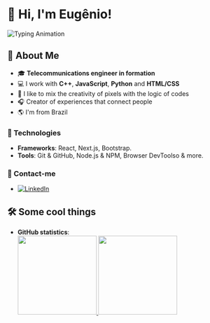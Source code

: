 # 👋 Hi, I'm Eugênio! 

![Typing Animation](https://readme-typing-svg.herokuapp.com?color=blue&size=25&lines=Technology+Developer;Technical+Founder)

## 🚀 About Me
- 🎓 **Telecommunications engineer in formation**
- 💻 I work with **C++**, **JavaScript**, **Python** and **HTML/CSS**  
- 🎨 I like to mix the creativity of pixels with the logic of codes
- 🎧 Creator of experiences that connect people 
- 🌎 I'm from Brazil

### 🦾 Technologies
- **Frameworks**: React, Next.js, Bootstrap.  
- **Tools**: Git & GitHub, Node.js & NPM, Browser DevToolso & more.

### 📨 Contact-me
- [![LinkedIn](https://img.shields.io/badge/LinkedIn-Eugênio%20Gabriel-blue?style=flat&logo=LinkedIn&logoColor=white)](https://www.linkedin.com/in/eugênio-gabriel-351a1a290/)


## 🛠️ Some cool things

- **GitHub statistics**:  
  <div>
  <a href="https://github.com/Eugenio-Gabriel">
    <img height="180em" src="https://github-readme-stats.vercel.app/api?username=Eugenio-Gabriel&show_icons=true&theme=radical&include_all_commits=true&count_private=true"/> 
    <img height="180em" src="https://github-readme-stats.vercel.app/api/top-langs/?username=Eugenio-Gabriel&layout=compact&langs_count=168&theme=radical"/>
<div>



<!--
**Eugenio-Gabriel/Eugenio-Gabriel** is a ✨ _special_ ✨ repository because its `README.md` (this file) appears on your GitHub profile.

Here are some ideas to get you started:

- 🔭 I’m currently working on ...
- 🌱 I’m currently learning ...
- 👯 I’m looking to collaborate on ...
- 🤔 I’m looking for help with ...
- 💬 Ask me about ...
- 📫 How to reach me: ...
- 😄 Pronouns: ...
- ⚡ Fun fact: ...
-->
